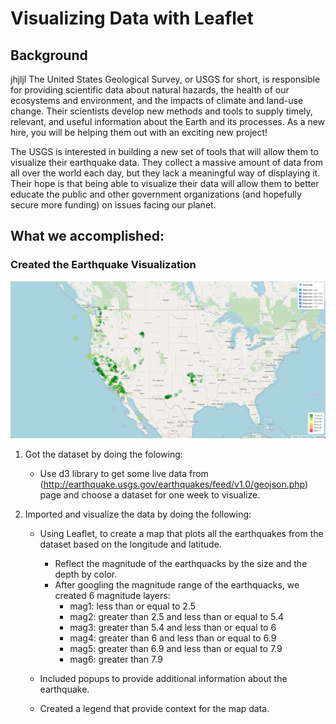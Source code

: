 # Visualizing Data with Leaflet

## Background
jhjljl
The United States Geological Survey, or USGS for short, is responsible for providing scientific data about natural hazards, the health of our ecosystems and environment, and the impacts of climate and land-use change. Their scientists develop new methods and tools to supply timely, relevant, and useful information about the Earth and its processes. As a new hire, you will be helping them out with an exciting new project!

The USGS is interested in building a new set of tools that will allow them to visualize their earthquake data. They collect a massive amount of data from all over the world each day, but they lack a meaningful way of displaying it. Their hope is that being able to visualize their data will allow them to better educate the public and other government organizations (and hopefully secure more funding) on issues facing our planet.

## What we accomplished:

### Created the Earthquake Visualization

![2-BasicMap](Images/basicmap.png)

1. Got the dataset by doing the folowing:

   - Use d3 library to get some live data from (http://earthquake.usgs.gov/earthquakes/feed/v1.0/geojson.php) page and choose a dataset for one week to visualize.

2. Imported and visualize the data by doing the following:

   - Using Leaflet, to create a map that plots all the earthquakes from the dataset based on the longitude and latitude.

     - Reflect the magnitude of the earthquacks by the size and the depth by color.
     - After googling the magnitude range of the earthquacks, we created 6 magnitude layers:
       - mag1: less than or equal to 2.5
       - mag2: greater than 2.5 and less than or equal to 5.4
       - mag3: greater than 5.4 and less than or equal to 6
       - mag4: greater than 6 and less than or equal to 6.9
       - mag5: greater than 6.9 and less than or equal to 7.9
       - mag6: greater than 7.9

   - Included popups to provide additional information about the earthquake.

   - Created a legend that provide context for the map data.
